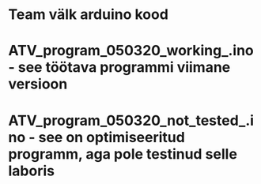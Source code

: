 # Team välk arduino kood

# ATV_program_050320_working_.ino - see töötava programmi viimane versioon

# ATV_program_050320_not_tested_.ino - see on optimiseeritud programm, aga pole testinud selle laboris

